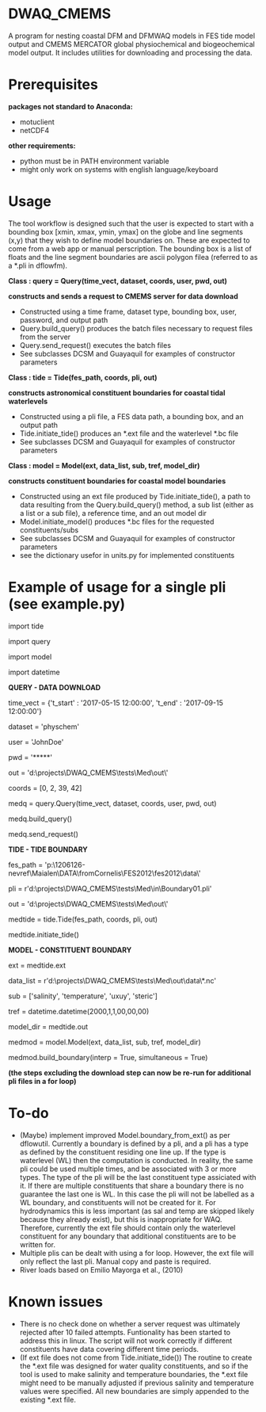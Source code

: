 # DWAQ_CMEMS
A program for nesting coastal DFM and DFMWAQ models in FES tide model output and CMEMS MERCATOR global physiochemical and biogeochemical model output. It includes utilities for downloading and processing the data. 

# Prerequisites
**packages not standard to Anaconda:**
* motuclient
* netCDF4 

**other requirements:**
* python must be in PATH environment variable
* might only work on systems with english language/keyboard

# Usage
The tool workflow is designed such that the user is expected to start with a bounding box [xmin, xmax, ymin, ymax] on the globe and line segments (x,y) that they wish to define model boundaries on.
These are expected to come from a web app or manual perscription. The bounding box is a list of floats and the line segment boundaries are ascii polygon filea (referred to as a *.pli in dflowfm).

**Class : query = Query(time_vect, dataset, coords, user, pwd, out)**

**constructs and sends a request to CMEMS server for data download**
* Constructed using a time frame, dataset type,  bounding box, user, password, and output path
* Query.build_query() produces the batch files necessary to request files from the server
* Query.send_request() executes the batch files
* See subclasses DCSM and Guayaquil for examples of constructor parameters

**Class : tide = Tide(fes_path, coords, pli, out)**

**constructs astronomical constituent boundaries for coastal tidal waterlevels**
* Constructed using a pli file, a FES data path,  a bounding box, and an output path
* Tide.initiate_tide() produces an *.ext file and the waterlevel *.bc file
* See subclasses DCSM and Guayaquil for examples of constructor parameters

**Class : model = Model(ext, data_list, sub, tref, model_dir)**

**constructs constituent boundaries for coastal model boundaries**
* Constructed using an ext file produced by Tide.initiate_tide(), a path to data resulting from the Query.build_query() method, a sub list (either as a list or a sub file), a reference time, and an out model dir
* Model.initiate_model() produces *.bc files for the requested constituents/subs
* See subclasses DCSM and Guayaquil for examples of constructor parameters
* see the dictionary usefor in units.py for implemented constituents

# Example of usage for a single pli (see example.py)

import tide

import query

import model

import datetime

**QUERY - DATA DOWNLOAD**

time_vect  = {'t_start' : '2017-05-15 12:00:00',
              't_end'   : '2017-09-15 12:00:00'}
              
dataset    = 'physchem'

user       = 'JohnDoe'

pwd        = '*****'

out        = 'd:\\projects\\DWAQ_CMEMS\\tests\\Med\\out\\'

coords     = [0, 2, 39, 42]


medq = query.Query(time_vect, dataset, coords, user, pwd, out)

medq.build_query()

medq.send_request()

**TIDE - TIDE BOUNDARY**

fes_path = 'p:\\1206126-nevref\\Maialen\\DATA\\fromCornelis\\FES2012\\fes2012\\data\\'

pli      =  r'd:\projects\DWAQ_CMEMS\tests\Med\in\Boundary01.pli'

out      = 'd:\\projects\\DWAQ_CMEMS\\tests\\Med\\out\\'

medtide  = tide.Tide(fes_path, coords, pli, out)

medtide.initiate_tide()

**MODEL - CONSTITUENT BOUNDARY**

ext = medtide.ext

data_list = r'd:\\projects\DWAQ_CMEMS\\tests\\Med\\out\\data\\*.nc'

sub       = ['salinity', 'temperature', 'uxuy', 'steric']

tref      = datetime.datetime(2000,1,1,00,00,00)

model_dir = medtide.out

medmod    = model.Model(ext, data_list, sub, tref, model_dir)

medmod.build_boundary(interp = True, simultaneous = True)

**(the steps excluding the download step can now be re-run for additional pli files in a for loop)**

# To-do
* (Maybe) implement improved Model.boundary_from_ext() as per dflowutil. Currently a boundary is defined by a pli, and a pli has a type as defined by the constituent residing one line up. 
  If the type is waterlevel (WL) then the computation is conducted. In reality, the same pli could be used multiple times, and be associated with 3 or more types. The type of the pli will be the last constituent type assiciated with it.
  If there are multiple constituents that share a boundary there is no guarantee the last one is WL. In this case the pli will not be labelled as a WL boundary, and constituents will not be created for it. 
  For hydrodynamics this is less important (as sal and temp are skipped likely because they already exist), but this is inappropriate for WAQ. Therefore, currently the ext file should contain only the waterlevel constituent for any boundary
  that additional constituents are to be written for.
* Multiple plis can be dealt with using a for loop. However, the ext file will only reflect the last pli. Manual copy and paste is required.
* River loads based on Emilio Mayorga et al., (2010)

# Known issues
* There is no check done on whether a server request was ultimately rejected after 10 failed attempts. Funtionality has been started to address this in linux. The script will not work correctly if different constituents have data covering different time periods.
* (If ext file does not come from Tide.initiate_tide()) The routine to create the *.ext file was designed for water quality constituents, and so if the tool is used to make salinity and temperature boundaries, the *.ext file might need to be manually adjusted if previous salinity and temperature values were specified. All new boundaries are simply appended to the existing *.ext file.

